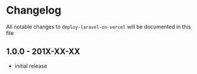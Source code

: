 # Changelog

All notable changes to `deploy-laravel-on-vercel` will be documented in this file

## 1.0.0 - 201X-XX-XX

- initial release
